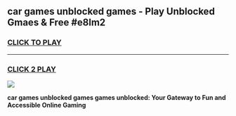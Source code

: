 
## car games unblocked games - Play Unblocked Gmaes & Free #e8lm2
<h3>
<a href="https://news.freeplayer.one?title=car_games_unblocked_games&ref=03M">CLICK TO PLAY</a></h3>
<hr>

<h3>
<a href="https://news.freeplayer.one?title=car_games_unblocked_games&ref=03M">CLICK 2 PLAY</a>
  
</h3>

<a href="https://news.freeplayer.one?title=car_games_unblocked_games&ref=03M"><img src="https://clearcache.store/games.png"></a>


**car games unblocked games games unblocked: Your Gateway to Fun and Accessible Online Gaming**
